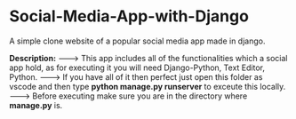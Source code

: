 # Social-Media-App-with-Django
A simple clone website of a popular social media app made in django.


**Description:**
---> This app includes all of the functionalities which a social app hold, as for executing it you will need Django-Python, Text Editor, Python.
---> If you have all of it then perfect just open this folder as vscode and then type **python manage.py runserver** to exceute this locally.
---> Before executing make sure you are in the directory where **manage.py** is.

